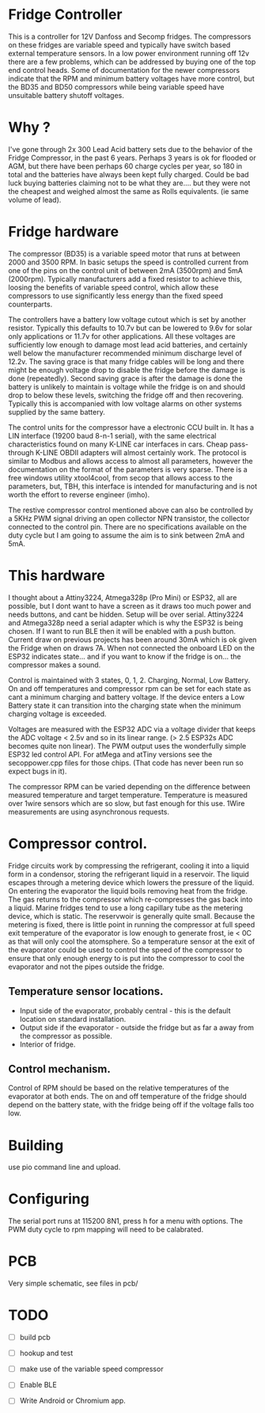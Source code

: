 #  Fridge Controller

This is a controller for 12V Danfoss and Secomp fridges. The compressors on these fridges are
variable speed and typically have switch based external temperature sensors. In a low power
environment running off 12v there are a few problems, which can be addressed by buying one
of the top end control heads. Some of documentation for the newer compressors indicate that
the RPM and minimum battery voltages have more control, but the BD35 and BD50 compressors
while being variable speed have unsuitable battery shutoff voltages.

# Why ?

I've gone through 2x 300 Lead Acid battery sets due to the behavior of the Fridge Compressor, in the past 6 years. Perhaps 3 years is ok for flooded or AGM, but there have been perhaps 60 charge cycles per year, so 180 in total and the batteries have always been kept fully charged. Could be bad luck buying batteries claiming not to be what they are.... but they were not the cheapest and weighed almost the same as Rolls equivalents. (ie same volume of lead).

# Fridge hardware

The compressor (BD35) is a variable speed motor that runs at between 2000 and 3500 RPM. In basic setups
the speed is controlled current from one of the pins on the control unit of between 2mA (3500rpm) and 5mA (2000rpm).
Typically manufacturers add a fixed resistor to achieve this, loosing the benefits of variable speed control,
which allow these compressors to use significantly less energy than the fixed speed counterparts.

The controllers have a battery low voltage cutout which is set by another resistor. Typically this defaults to 10.7v but
can be lowered to 9.6v for solar only applications or 11.7v for other applications. All these voltages are sufficiently
low enough to damage most lead acid batteries, and certainly well below the manufacturer recommended minimum discharge
level of 12.2v. The saving grace is that many fridge cables will be long and there might be enough voltage drop to
disable the fridge before the damage is done (repeatedly). Second saving grace is after the damage is done the battery is
unlikely to maintain is voltage while the fridge is on and should drop to below these levels, switching the fridge off and
then recovering. Typically this is accompanied with low voltage alarms on other systems supplied by the same battery.

The control units for the compressor have a electronic CCU built in. It has a LIN interface (19200 baud 8-n-1 serial),
with the same electrical characteristics found on many K-LINE car interfaces in cars. Cheap pass-through K-LINE OBDII
adapters will almost certainly work. The protocol is similar to Modbus and allows access to almost all parameters, 
however the documentation on the format of the parameters is very sparse. There is a free windows utility xtool4cool, from
secop that allows access to the parameters, but, TBH, this interface is intended for manufacturing and is not worth the
effort to reverse engineer (imho).

The restive compressor control mentioned above can also be controlled by a 5KHz PWM signal driving an open collector NPN
transistor, the collector connected to the control pin. There are no specifications available on the duty cycle but I 
am going to assume the aim is to sink between 2mA and 5mA.

# This hardware

I thought about a Attiny3224, Atmega328p (Pro Mini) or ESP32, all are possible, but I dont want to have a screen as it 
draws too much power and needs buttons, and cant be hidden. Setup will be over serial. Attiny3224 and Atmega328p need a
serial adapter which is why the ESP32 is being chosen. If I want to run BLE then it will be enabled with a push button. 
Current draw on previous projects has been around 30mA which is ok given the Fridge when on draws 7A. When not connected
the onboard LED on the ESP32 indicates state... and if you want to know if the fridge is on... the compressor makes a sound. 

Control is maintained with 3 states, 0, 1, 2. Charging, Normal, Low Battery. On and off temperatures and compressor rpm
can be set for each state as cant a minimum charging and battery voltage. If the device enters a Low Battery state it can 
transition into the charging state when the minimum charging voltage is exceeded.

Voltages are measured with the ESP32 ADC via a voltage divider that keeps the ADC voltage < 2.5v and so in its linear range. (> 2.5 ESP32s ADC becomes quite non linear). The PWM output uses the wonderfully simple ESP32 led control API. For atMega and atTiny versions see the secoppower.cpp files for those chips. (That code has never been run so expect bugs in it).

The compressor RPM can be varied depending on the difference between measured temperature and target temperature. Temperature is measured over 1wire sensors which are so slow, but fast enough for this use. 1Wire measurements are using asynchronous requests.

# Compressor control.

Fridge circuits work by compressing the refrigerant, cooling it into a liquid form in a condensor, storing the refrigerant liquid in a reservoir. The liquid escapes through a metering device which lowers the pressure of the liquid. On entering the evaporator the liquid boils removing heat from the fridge. The gas returns to the compressor which re-compresses the gas back into a liquid.  Marine fridges tend to use a long capillary tube as the metering device, which is static. The reservwoir is generally quite small. Because the metering is fixed, there is little point in running the compressor at full speed exit temperature of the evaporator is low enough to generate frost, ie < 0C as that will only cool the atomsphere. So a temperature sensor at the exit of the evaporator could be used to control the speed of the compressor to ensure that only enough energy to is put into the compressor to cool the evaporator and not the pipes outside the fridge.  

## Temperature sensor locations.

* Input side of the evaporator, probably central - this is the default location on standard installation.
* Output side if the evaporator - outside the fridge but as far a away from the compressor as possible.
* Interior of fridge.

## Control mechanism.

Control of RPM should be based on the relative temperatures of the evaporator at both ends. The on and off temperature of the fridge should depend on the battery state, with the fridge being off if the voltage falls too low.

# Building

use pio command line and upload.

# Configuring

The serial port runs at 115200 8N1, press h for a menu with options. The PWM duty cycle to rpm mapping will need to be calabrated.


# PCB

Very simple schematic, see files in pcb/

# TODO

- [ ] build pcb
- [ ] hookup and test
- [ ] make use of the variable speed compressor
- [ ] Enable BLE
- [ ] Write Android or Chromium app.




